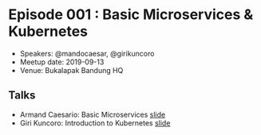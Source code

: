 # Episode 001 : Basic Microservices & Kubernetes

- Speakers: @mandocaesar, @girikuncoro
- Meetup date: 2019-09-13
- Venue: Bukalapak Bandung HQ

## Talks

- Armand Caesario: Basic Microservices [slide](https://slides.com/armandcaesario/microservicebasic#/)
- Giri Kuncoro: Introduction to Kubernetes [slide](https://docs.google.com/presentation/d/1iCh0HSahZRIOZjsQo7LHvPgUFYWLFHqTHlZsZ5BbVPw)